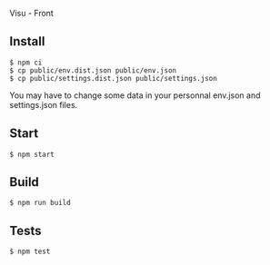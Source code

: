 Visu - Front

## Install

    $ npm ci
    $ cp public/env.dist.json public/env.json
    $ cp public/settings.dist.json public/settings.json

You may have to change some data in your personnal env.json and settings.json files.

## Start

    $ npm start

## Build

    $ npm run build

## Tests

    $ npm test
